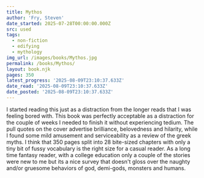 ```yaml
---
title: Mythos
author: 'Fry, Steven'
date_started: 2025-07-28T00:00:00.000Z
src: used
tags:
  - non-fiction
  - edifying
  - mythology
img_url: /images/books/Mythos.jpg
permalink: /books/Mythos/
layout: book.njk
pages: 350
latest_progress: '2025-08-09T23:10:37.633Z'
date_read: '2025-08-09T23:10:37.633Z'
date_posted: '2025-08-09T23:10:37.633Z'
---
```

I started reading this just as a distraction from the longer reads that I was feeling bored with.  This book was perfectly acceptable as a distraction for the couple of weeks I needed to finish it without experiencing tedium.  The pull quotes on the cover advertise brilliance, belovedness and hilarity, while I found some mild amusement and serviceability as a review of the greek myths.  I think that 350 pages split into 28 bite-sized chapters with only a tiny bit of fussy vocabulary is the right size for a casual reader.  As a long time fantasy reader, with a college education only a couple of the stories were new to me but its a nice survey that doesn't gloss over the naughty and/or gruesome behaviors of god, demi-gods, monsters and humans. 


<!--
* <span meta="8.3@2025-07-29T22:12:01.914Z"></span> “As all these unexpected new beings emerged alive from the blood-soaked ground, Kronos stared at them in disgust and scattered them with a sweep of his scythe. Next he turned to Gaia.”

* <span meta="8.5@2025-07-29T22:17:06.219Z"></span> “Kronos met these curses with a sneer and, corralling his mutilated father and newly freed mutant brothers at the point of his sickle, he led them down to Tartarus. The Hecatonchires and Cyclopes he imprisoned in the caves, but his father he buried even deeper, as far from his natural domain of the heavens as he could contrive”

* <span meta="15.2@2025-07-31T03:43:04.582Z"></span> “The shattered world was still smoking from the savagery of war. Zeus saw that it needed to heal and he knew that his own generation, the Third Order of divine beings, must manage better than the first two had done. It was time for a new order, an order purged of the wasteful bloodlust and elemental brutality that had marked earlier times.”
(in the last chapter we learned about the various nymphs, fates, muses, etc)

* <span meta="26.5@2025-08-02T00:55:35.162Z"></span> “Wave, Zeus. And for heaven’s sake, smile!’ Hera’s hissed undertone jerks him away.”

* <span meta="34.4@2025-08-03T21:17:57.074Z"></span> “And so death became a constant in human life, as it remains to this day. But the world of the Silver Age, it should be understood, was very different from our own. Gods, demigods and all kinds of immortals still walked amongst us. Intercourse of the personal, social and sexual kind with the gods was as normal to men and women of the Silver Age as intercourse with machines and AI assistants is to us today. And, I dare say, a great deal more fun.”

* <span meta="48.7@2025-08-08T00:53:52.347Z"></span> “Here Phaeton lies who in the sun-god’s chariot fared.
And though greatly he failed, more greatly he dared."

* <span meta="53.1@2025-08-08T20:33:48.822Z"></span> The birth of Dionysius - “The infant was suckled by the rain nymphs of Nysus;fn7 and, once weaned, was tutored by pot-bellied Silenus, who was to become his closest companion and follower – a kind of Falstaff to the young god’s Prince Hal. Silenus had his own train of followers too, the sileni – satyr-like creatures for ever associated with antic riot, rout and revelry.”

* <span meta="57.5@2025-08-09T00:12:24.241Z"></span> solecism - mistake: “Like Ixion before him he made the mistake of abusing Zeus’s hospitality, in his case by returning from a banquet on Olympus with stolen ambrosia and nectar in his pockets. He also committed the unpardonable solecism of telling tales about the private lives and mannerisms of the gods, amusing his courtiers and friends with insolent mimicry and gossip.”

* <span meta="63.7@2025-08-09T01:13:47.838Z"></span> catafalque - a framework to hold a coffin - “My dear,’ he said, drawing her to him, ‘I feel that soon I shall die. When I have breathed my last and my soul has fled what will you do?’
‘I will do what must be done, my lord. I will wash and anoint you. I will place an obolus on your tongue so that you might pay the ferryman. We will stand guard seven days and seven nights over your catafalque.”

* <span meta="63.1@2025-08-09T02:58:01.490Z"></span> corybantic: wild, hysterical “The next day Marsyas set off with his many followers to Lake Aulocrene. They had arranged to meet other satyrs there for a great feast at which Marsyas would play wild, corybantic dances of his own composition. ”

* <span meta="64.1@2025-08-09T04:11:05.974Z"></span> “In English we still talk of the ‘distaff side’ of a family, meaning the female line. The distaff was the spindle around which the wool or flax was wound preparatory to spinning. And those who spun were called ‘spinsters’, a name which once applied without negative connotation to any unmarried woman.”

* <span meta="68.4@2025-08-09T04:49:05.221Z"></span> 'nous' means common understanding of how things work -- “Round and round dashed the Cadmean Vixen, while hot on her tail flew Lailaps, from whom no prey could escape. They would still be caught in that logic loop now I suppose, if Zeus hadn’t done something about it.
The King of the Gods looked down at the sight and pondered the strange self-contradicting problem that presented such an affront to all proper reason and sense, and so vexingly subverted the notions embodied in that splendid Greek word nous. ”
“Zeus solved the conundrum by turning the fox and the dog to stone. In this way they stayed frozen in time, their perfect possibilities unachieved for eternity, their destinies for ever unreconciled. At length, even this locked state seemed to him to challenge common sense, so he catasterized them – removed them to the heavens – where they became the constellations of the Greater and Lesser Dogs, Canis Major and Canis Minor.”

* <span meta="79.5@2025-08-09T23:10:37.633Z"></span> (after the story of Echo and Narcissus) “Perhaps narcissism is best defined as a need to look on other people as mirrored surfaces who satisfy us only when they reflect back a loving or admiring image of ourselves. When we look into another’s eyes, in other words, we are not looking to see who they are, but how we are reflected in their eyes. By this definition, which of us can honestly disown our share of narcissism?”
-->
